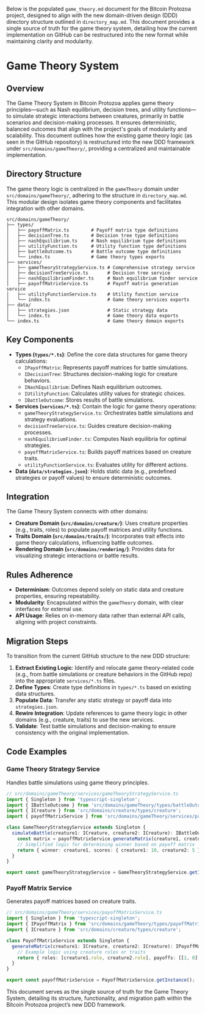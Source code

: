 Below is the populated `game_theory.md` document for the Bitcoin Protozoa project, designed to align with the new domain-driven design (DDD) directory structure outlined in `directory_map.md`. This document provides a single source of truth for the game theory system, detailing how the current implementation on GitHub can be restructured into the new format while maintaining clarity and modularity.


# Game Theory System

## Overview
The Game Theory System in Bitcoin Protozoa applies game theory principles—such as Nash equilibrium, decision trees, and utility functions—to simulate strategic interactions between creatures, primarily in battle scenarios and decision-making processes. It ensures deterministic, balanced outcomes that align with the project's goals of modularity and scalability. This document outlines how the existing game theory logic (as seen in the GitHub repository) is restructured into the new DDD framework under `src/domains/gameTheory/`, providing a centralized and maintainable implementation.

## Directory Structure
The game theory logic is centralized in the `gameTheory` domain under `src/domains/gameTheory/`, adhering to the structure in `directory_map.md`. This modular design isolates game theory components and facilitates integration with other domains.

```
src/domains/gameTheory/
├── types/
│   ├── payoffMatrix.ts        # Payoff matrix type definitions
│   ├── decisionTree.ts        # Decision tree type definitions
│   ├── nashEquilibrium.ts     # Nash equilibrium type definitions
│   ├── utilityFunction.ts     # Utility function type definitions
│   ├── battleOutcome.ts       # Battle outcome type definitions
│   └── index.ts               # Game theory types exports
├── services/
│   ├── gameTheoryStrategyService.ts # Comprehensive strategy service
│   ├── decisionTreeService.ts       # Decision tree service
│   ├── nashEquilibriumFinder.ts     # Nash equilibrium finder service
│   ├── payoffMatrixService.ts       # Payoff matrix generation service
│   ├── utilityFunctionService.ts    # Utility function service
│   └── index.ts                     # Game theory services exports
├── data/
│   ├── strategies.json              # Static strategy data
│   └── index.ts                     # Game theory data exports
└── index.ts                         # Game theory domain exports
```

## Key Components
- **Types (`types/*.ts`)**: Define the core data structures for game theory calculations:
  - `IPayoffMatrix`: Represents payoff matrices for battle simulations.
  - `IDecisionTree`: Structures decision-making logic for creature behaviors.
  - `INashEquilibrium`: Defines Nash equilibrium outcomes.
  - `IUtilityFunction`: Calculates utility values for strategic choices.
  - `IBattleOutcome`: Stores results of battle simulations.
- **Services (`services/*.ts`)**: Contain the logic for game theory operations:
  - `gameTheoryStrategyService.ts`: Orchestrates battle simulations and strategy evaluations.
  - `decisionTreeService.ts`: Guides creature decision-making processes.
  - `nashEquilibriumFinder.ts`: Computes Nash equilibria for optimal strategies.
  - `payoffMatrixService.ts`: Builds payoff matrices based on creature traits.
  - `utilityFunctionService.ts`: Evaluates utility for different actions.
- **Data (`data/strategies.json`)**: Holds static data (e.g., predefined strategies or payoff values) to ensure deterministic outcomes.

## Integration
The Game Theory System connects with other domains:
- **Creature Domain (`src/domains/creature/`)**: Uses creature properties (e.g., traits, roles) to populate payoff matrices and utility functions.
- **Traits Domain (`src/domains/traits/`)**: Incorporates trait effects into game theory calculations, influencing battle outcomes.
- **Rendering Domain (`src/domains/rendering/`)**: Provides data for visualizing strategic interactions or battle results.

## Rules Adherence
- **Determinism**: Outcomes depend solely on static data and creature properties, ensuring repeatability.
- **Modularity**: Encapsulated within the `gameTheory` domain, with clear interfaces for external use.
- **API Usage**: Relies on in-memory data rather than external API calls, aligning with project constraints.

## Migration Steps
To transition from the current GitHub structure to the new DDD structure:
1. **Extract Existing Logic**: Identify and relocate game theory-related code (e.g., from battle simulations or creature behaviors in the GitHub repo) into the appropriate `services/*.ts` files.
2. **Define Types**: Create type definitions in `types/*.ts` based on existing data structures.
3. **Populate Data**: Transfer any static strategy or payoff data into `strategies.json`.
4. **Rewire Integration**: Update references to game theory logic in other domains (e.g., creature, traits) to use the new services.
5. **Validate**: Test battle simulations and decision-making to ensure consistency with the original implementation.

## Code Examples
### Game Theory Strategy Service
Handles battle simulations using game theory principles.
```typescript
// src/domains/gameTheory/services/gameTheoryStrategyService.ts
import { Singleton } from 'typescript-singleton';
import { IBattleOutcome } from 'src/domains/gameTheory/types/battleOutcome';
import { ICreature } from 'src/domains/creature/types/creature';
import { payoffMatrixService } from 'src/domains/gameTheory/services/payoffMatrixService';

class GameTheoryStrategyService extends Singleton {
  simulateBattle(creature1: ICreature, creature2: ICreature): IBattleOutcome {
    const matrix = payoffMatrixService.generateMatrix(creature1, creature2);
    // Simplified logic for determining winner based on payoff matrix
    return { winner: creature1, scores: { creature1: 10, creature2: 5 } };
  }
}

export const gameTheoryStrategyService = GameTheoryStrategyService.getInstance();
```

### Payoff Matrix Service
Generates payoff matrices based on creature traits.
```typescript
// src/domains/gameTheory/services/payoffMatrixService.ts
import { Singleton } from 'typescript-singleton';
import { IPayoffMatrix } from 'src/domains/gameTheory/types/payoffMatrix';
import { ICreature } from 'src/domains/creature/types/creature';

class PayoffMatrixService extends Singleton {
  generateMatrix(creature1: ICreature, creature2: ICreature): IPayoffMatrix {
    // Example logic using creature roles or traits
    return { roles: [creature1.role, creature2.role], payoffs: [[1, 0], [0, 1]] };
  }
}

export const payoffMatrixService = PayoffMatrixService.getInstance();
```

This document serves as the single source of truth for the Game Theory System, detailing its structure, functionality, and migration path within the Bitcoin Protozoa project’s new DDD framework.
